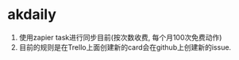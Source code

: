akdaily
=======

1. 使用zapier task进行同步目前(按次数收费, 每个月100次免费动作)
2. 目前的规则是在Trello上面创建新的card会在github上创建新的issue.
